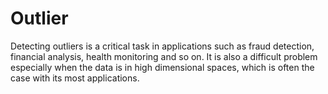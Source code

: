 # Outlier
Detecting outliers is a critical task in applications such as fraud detection, financial analysis, health monitoring and so on. It is also a difficult problem especially when the data is in high dimensional spaces, which is often the case with its most applications.

